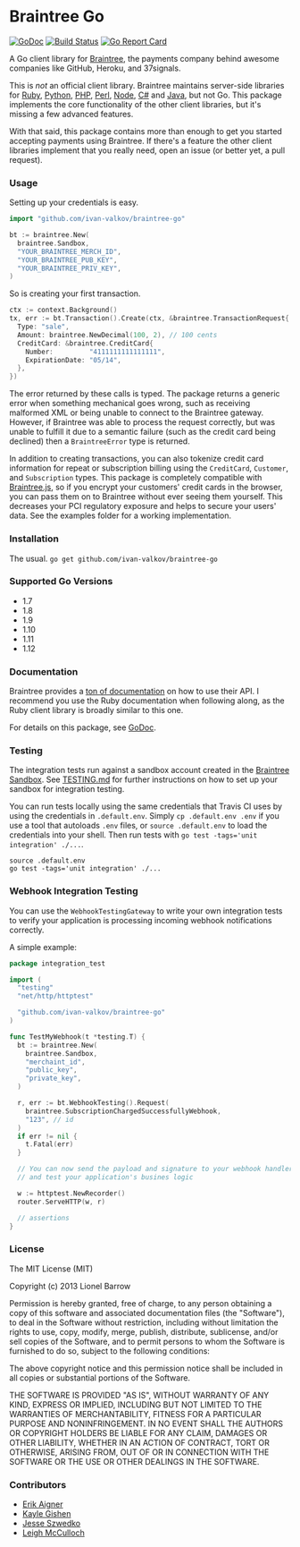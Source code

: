 # Braintree Go

[![GoDoc](https://godoc.org/github.com/ivan-valkov/braintree-go?status.svg)](http://godoc.org/github.com/ivan-valkov/braintree-go)
[![Build Status](https://travis-ci.com/ivan-valkov/braintree-go.png?branch=master)](https://travis-ci.com/ivan-valkov/braintree-go)
[![Go Report Card](https://goreportcard.com/badge/github.com/ivan-valkov/braintree-go)](https://goreportcard.com/report/github.com/ivan-valkov/braintree-go)

A Go client library for [Braintree](https://www.braintreepayments.com), the payments company behind awesome companies like GitHub, Heroku, and 37signals.

This is *not* an official client library. Braintree maintains server-side libraries for [Ruby](https://www.github.com/braintree/braintree_ruby), [Python](https://www.github.com/braintree/braintree_python), [PHP](https://www.github.com/braintree/braintree_php), [Perl](https://www.github.com/braintree/braintree_perl), [Node](https://www.github.com/braintree/braintree_node), [C#](https://www.github.com/braintree/braintree_dotnet) and [Java](https://www.github.com/braintree/braintree_java), but not Go. This package implements the core functionality of the other client libraries, but it's missing a few advanced features.

With that said, this package contains more than enough to get you started accepting payments using Braintree. If there's a feature the other client libraries implement that you really need, open an issue (or better yet, a pull request).

### Usage

Setting up your credentials is easy.

```go
import "github.com/ivan-valkov/braintree-go"

bt := braintree.New(
  braintree.Sandbox,
  "YOUR_BRAINTREE_MERCH_ID",
  "YOUR_BRAINTREE_PUB_KEY",
  "YOUR_BRAINTREE_PRIV_KEY",
)
```

So is creating your first transaction.

```go
ctx := context.Background()
tx, err := bt.Transaction().Create(ctx, &braintree.TransactionRequest{
  Type: "sale",
  Amount: braintree.NewDecimal(100, 2), // 100 cents
  CreditCard: &braintree.CreditCard{
    Number:         "4111111111111111",
    ExpirationDate: "05/14",
  },
})
```

The error returned by these calls is typed. The package returns a generic error when something mechanical goes wrong, such as receiving malformed XML or being unable to connect to the Braintree gateway. However, if Braintree was able to process the request correctly, but was unable to fulfill it due to a semantic failure (such as the credit card being declined) then a `BraintreeError` type is returned.

In addition to creating transactions, you can also tokenize credit card information for repeat or subscription billing using the `CreditCard`, `Customer`, and `Subscription` types. This package is completely compatible with [Braintree.js](https://www.braintreepayments.com/braintrust/braintree-js), so if you encrypt your customers' credit cards in the browser, you can pass them on to Braintree without ever seeing them yourself. This decreases your PCI regulatory exposure and helps to secure your users' data. See the examples folder for a working implementation.

### Installation

The usual. `go get github.com/ivan-valkov/braintree-go`

### Supported Go Versions

* 1.7
* 1.8
* 1.9
* 1.10
* 1.11
* 1.12

### Documentation

Braintree provides a [ton of documentation](https://www.braintreepayments.com/docs/ruby/guide/overview) on how to use their API. I recommend you use the Ruby documentation when following along, as the Ruby client library is broadly similar to this one.

For details on this package, see [GoDoc](http://godoc.org/github.com/ivan-valkov/braintree-go).

### Testing

The integration tests run against a sandbox account created in the [Braintree Sandbox](https://sandbox.braintreegateway.com/).
See [TESTING.md](TESTING.md) for further instructions on how to set up your sandbox for integration testing.

You can run tests locally using the same credentials that Travis CI uses by using the credentials in `.default.env`. Simply `cp .default.env .env` if you use a tool that autoloads `.env` files, or `source .default.env` to load the credentials into your shell. Then run tests with `go test -tags='unit integration' ./...`.

```
source .default.env
go test -tags='unit integration' ./...
```

### Webhook Integration Testing

You can use the `WebhookTestingGateway` to write your own integration tests to verify your application is processing incoming webhook notifications correctly.

A simple example:

```go
package integration_test

import (
  "testing"
  "net/http/httptest"

  "github.com/ivan-valkov/braintree-go"
)

func TestMyWebhook(t *testing.T) {
  bt := braintree.New(
    braintree.Sandbox,
    "merchaint_id",
    "public_key",
    "private_key",
  )

  r, err := bt.WebhookTesting().Request(
    braintree.SubscriptionChargedSuccessfullyWebhook,
    "123", // id
  )
  if err != nil {
    t.Fatal(err)
  }

  // You can now send the payload and signature to your webhook handler
  // and test your application's busines logic

  w := httptest.NewRecorder()
  router.ServeHTTP(w, r)

  // assertions
}
```

### License

The MIT License (MIT)

Copyright (c) 2013 Lionel Barrow

Permission is hereby granted, free of charge, to any person obtaining a copy
of this software and associated documentation files (the "Software"), to deal
in the Software without restriction, including without limitation the rights
to use, copy, modify, merge, publish, distribute, sublicense, and/or sell
copies of the Software, and to permit persons to whom the Software is
furnished to do so, subject to the following conditions:

The above copyright notice and this permission notice shall be included in
all copies or substantial portions of the Software.

THE SOFTWARE IS PROVIDED "AS IS", WITHOUT WARRANTY OF ANY KIND, EXPRESS OR
IMPLIED, INCLUDING BUT NOT LIMITED TO THE WARRANTIES OF MERCHANTABILITY,
FITNESS FOR A PARTICULAR PURPOSE AND NONINFRINGEMENT. IN NO EVENT SHALL THE
AUTHORS OR COPYRIGHT HOLDERS BE LIABLE FOR ANY CLAIM, DAMAGES OR OTHER
LIABILITY, WHETHER IN AN ACTION OF CONTRACT, TORT OR OTHERWISE, ARISING FROM,
OUT OF OR IN CONNECTION WITH THE SOFTWARE OR THE USE OR OTHER DEALINGS IN
THE SOFTWARE.

### Contributors

- [Erik Aigner](http://github.com/eaigner)
- [Kayle Gishen](https://github.com/kayleg)
- [Jesse Szwedko](https://github.com/jszwedko)
- [Leigh McCulloch](https://github.com/leighmcculloch)
